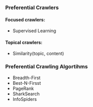 ### Preferential Crawlers  
#### Focused crawlers:  
*   Supervised Learning  
#### Topical crawlers:  
*   Similarity(topic, content)  
### Preferential Crawling Algortihms  
*   Breadth-First  
*   Best-N-Firsst  
*   PageRank  
*   SharkSearch  
*   InfoSpiders  
